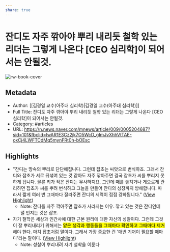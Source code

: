 ```yaml
---
share: true
---
```


# 잔디도 자주 깎아야 뿌리 내리듯 철학 있는 리더는 그렇게 나온다 [CEO 심리학]이 되어서는 안될것.

![rw-book-cover](https://readwise-assets.s3.amazonaws.com/media/uploaded_book_covers/profile_605690/0005204687_001_20231025160804909.jpg)

## Metadata
- Author: [[김경일 교수(아주대 심리학)|김경일 교수(아주대 심리학)]]
- Full Title: 잔디도 자주 깎아야 뿌리 내리듯 철학 있는 리더는 그렇게 나온다 [CEO 심리학]이 되어서는 안될것.
- Category: #articles
- URL: https://n.news.naver.com/mnews/article/009/0005204687?sid=101&fbclid=IwAR1E3Cz2jk7O5WcD_gImJvXhhVtTAE-oxCj4LWFTCdMq5mynFRt0h-bOEsc

## Highlights
- "잔디는 땅속의 뿌리로 단단해집니다. 그런데 잡초는 씨앗으로 번식하죠. 그래서 잔디와 잡초가 서로 뒤섞여 있는 것 같아도 자주 깎아주면 결국 잡초가 씨를 뿌리지 못하게 됩니다. 물론 키가 작은 잔디는 무사하지요. 그런데 때를 놓치거나 게으르게 관리하면 잡초가 씨를 뿌려 번식하고 그늘을 만들어 잔디의 성장까지 방해합니다. 따라서 짧게 여러 번 그때마다 잘라주면 잔디의 세력이 점점 강화됩니다." ([View Highlight](https://read.readwise.io/read/01hf8a0mdxbckkpmh8p3qdbms1))
    - Note: 잔디를 자주 깍아주면 잡초가 사라지는 이유.
      깎고 있는 것은 잔디인데 덜 번지는 것은 잡초.
- 자기 철학은 세상과 인간사에 대한 근본 원리에 대한 자신의 성찰이다. 그런데 그것이 잘 뿌리내리기 위해서는 <mark class="hltr-red">얕은 생각과 행동들을 그때마다 확인하고 그때마다 제거</mark>해야 한다. 마치 잡초처럼 말이다. 그래서 가장 중요한 건 '매번 기꺼이 필요할 때마다'라는 말이다. ([View Highlight](https://read.readwise.io/read/01hf8a45b5szr61n1x9zg1wc6g))
    - Note: 성찰이 뿌리내려 자기 철학을 이룬다
